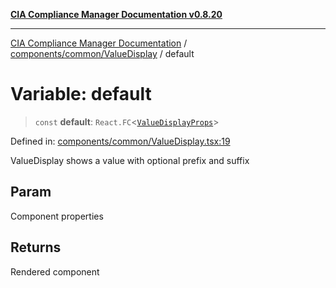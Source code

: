 [**CIA Compliance Manager Documentation v0.8.20**](../../../../README.md)

***

[CIA Compliance Manager Documentation](../../../../modules.md) / [components/common/ValueDisplay](../README.md) / default

# Variable: default

> `const` **default**: `React.FC`\<[`ValueDisplayProps`](../interfaces/ValueDisplayProps.md)\>

Defined in: [components/common/ValueDisplay.tsx:19](https://github.com/Hack23/cia-compliance-manager/blob/9180e2700dca841f6711d7243c036db4de73db57/src/components/common/ValueDisplay.tsx#L19)

ValueDisplay shows a value with optional prefix and suffix

## Param

Component properties

## Returns

Rendered component
